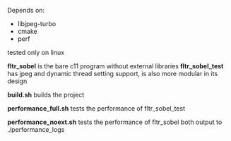 Depends on:
* libjpeg-turbo
* cmake
* perf

tested only on linux

**fltr_sobel** is the bare c11 program without external libraries
**fltr_sobel_test** has jpeg and dynamic thread setting support, is also more modular in its design

**build.sh** builds the project

**performance_full.sh** tests the performance of fltr_sobel_test

**performance_noext.sh** tests the performance of fltr_sobel
both output to ./performance_logs
